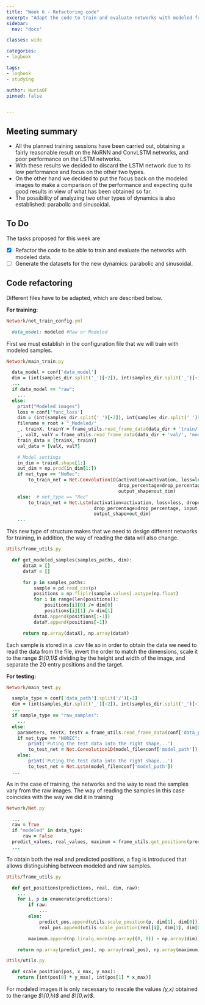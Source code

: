 ```yaml
---
title: "Week 6 - Refactoring code"
excerpt: "Adapt the code to train and evaluate networks with modeled frames."
sidebar:
  nav: "docs"

classes: wide

categories:
- logbook

tags:
- logbook
- studying

author: NuriaOF
pinned: false


---
```


## Meeting summary
- All the planned training sessions have been carried out, obtaining a fairly reasonable result on the NoRNN and ConvLSTM networks, and poor performance on the LSTM networks.
- With these results we decided to discard the LSTM network due to its low performance and focus on the other two types.
- On the other hand we decided to put the focus back on the modeled images to make a comparison of the performance and expecting quite good results in view of what has been obtained so far.
- The possibility of analyzing two other types of dynamics is also established: parabolic and sinusoidal.


## To Do
The tasks proposed for this week are

- [X] Refactor the code to be able to train and evaluate the networks with modeled data.
- [ ] Generate the datasets for the new dynamics: parabolic and sinusoidal.

## Code refactoring
Different files have to be adapted, which are described below.

**For training:**
```ruby
Network/net_train_config.yml

  data_model: modeled #Raw or Modeled
```
First we must establish in the configuration file that we will train with modeled samples.

```ruby
Network/main_train.py

  data_model = conf['data_model']
  dim = (int(samples_dir.split('_')[-2]), int(samples_dir.split('_')[-1]))
  ...
  if data_model == "raw":
    ...
  else:
    print("Modeled images")
    loss = conf['func_loss']
    dim = (int(samples_dir.split('_')[-2]), int(samples_dir.split('_')[-1]))
    filename = root + "_Modeled/"
    _, trainX, trainY = frame_utils.read_frame_data(data_dir + 'train/', 'modeled_samples', dim)
    _, valX, valY = frame_utils.read_frame_data(data_dir + 'val/', 'modeled_samples', dim)
    train_data = [trainX, trainY]
    val_data = [valX, valY]

    # Model settings
    in_dim = trainX.shape[1:]
    out_dim = np.prod(in_dim[1:])
    if net_type == "NoRec":
        to_train_net = Net.Convolution1D(activation=activation, loss=loss, dropout=dropout,
                                         drop_percentage=drop_percentage, input_shape=in_dim,
                                         output_shape=out_dim)
    else:  # net_type == "Rec"
        to_train_net = Net.Lstm(activation=activation, loss=loss, dropout=dropout,
                                drop_percentage=drop_percentage, input_shape=in_dim,
                                output_shape=out_dim)
    ...
```
This new type of structure makes that we need to design different networks for training, in addition, the way of reading the data will also change.

```ruby
Utils/frame_utils.py

  def get_modeled_samples(samples_paths, dim):
      dataX = []
      dataY = []

      for p in samples_paths:
          sample = pd.read_csv(p)
          positions = np.fliplr(sample.values).astype(np.float)
          for i in range(len(positions)):
              positions[i][0] /= dim[0]
              positions[i][1] /= dim[1]
          dataX.append(positions[:-1])
          dataY.append(positions[-1])

      return np.array(dataX), np.array(dataY)
```
Each sample is stored in a *.csv* file so in order to obtain the data we need to read the data from the file, invert the order to match the dimensions, scale it to the range *$\[0,1)$* dividing by the height and width of the image, and separate the 20 entry positions and the target.

**For testing:**
```ruby
Network/main_test.py

  sample_type = conf['data_path'].split('/')[-1]
  dim = (int(samples_dir.split('_')[-2]), int(samples_dir.split('_')[-1]))
  ...
  if sample_type == "raw_samples":
    ...
  else:
    parameters, testX, testY = frame_utils.read_frame_data(conf['data_path'], sample_type, dim)
    if net_type == "NOREC":
        print('Puting the test data into the right shape...')
        to_test_net = Net.Convolution1D(model_file=conf['model_path'])
    else:
        print('Puting the test data into the right shape...')
        to_test_net = Net.Lstm(model_file=conf['model_path'])
  ...
```
As in the case of training, the networks and the way to read the samples vary from the raw images. The way of reading the samples in this case coincides with the way we did it in training

```ruby
Network/Net.py

  ...
  raw = True
  if "modeled" in data_type:
      raw = False
  predict_values, real_values, maximum = frame_utils.get_positions(predict, test_y, dim, raw)
  ...
```
To obtain both the real and predicted positions, a flag is introduced that allows distinguishing between modeled and raw samples.

```ruby
Utils/frame_utils.py

  def get_positions(predictions, real, dim, raw):
    ...
    for i, p in enumerate(predictions):
        if raw:
            ...
        else:
            predict_pos.append(utils.scale_position(p, dim[1], dim[0]))
            real_pos.append(utils.scale_position(real[i], dim[1], dim[0]))

        maximum.append(np.linalg.norm(np.array((0, 0)) - np.array(dim)))

    return np.array(predict_pos), np.array(real_pos), np.array(maximum)

```
```ruby
Utils/utils.py

  def scale_position(pos, x_max, y_max):
    return [int(pos[0] * y_max), int(pos[1] * x_max)]
```
For modeled images it is only necessary to rescale the values *(y,x)* obtained to the range *$\[0,h)$* and *$\[0,w)$*.
